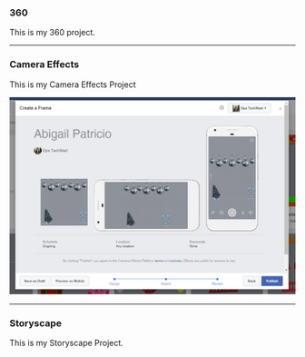 ### 360

This is my 360 project.

<script src="//360.vizor.io/scripts/embed.js" data-vizorurl="https://360.vizor.io/embed/v/vdm" ></script>

***

### Camera Effects

This is my Camera Effects Project

![abigail's snipping](https://github.com/abigailpatricio/abigailpatricio.github.io/blob/master/abigail's%20snipping.PNG?raw=true "Optional Title")

***

### Storyscape

This is my Storyscape Project.

<script src="//360.vizor.io/scripts/embed.js" data-vizorurl="https://patches.vizor.io/embed/abigailpatricio/pr-copy-copy-copy-copy-copy-copy" ></script>
